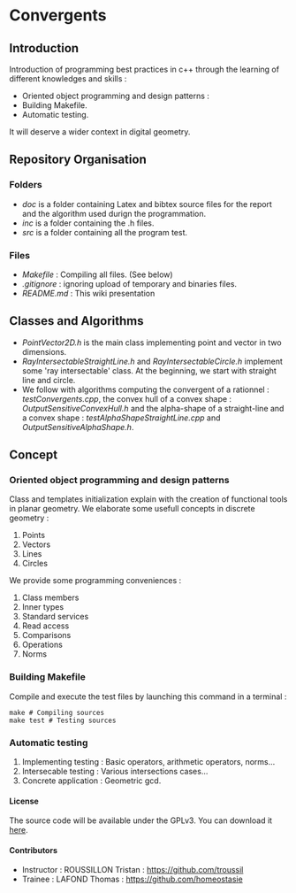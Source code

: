 # Convergents

## Introduction

Introduction of programming best practices in c++ through the learning of different knowledges and skills :

* Oriented object programming and design patterns :
* Building Makefile.
* Automatic testing.

It will deserve a wider context in digital geometry.

## Repository Organisation

### Folders

* *doc* is a folder containing Latex and bibtex source files for the report and the algorithm used durign the programmation.
* *inc* is a folder containing the .h files. 
* *src* is a folder containing all the program test.

### Files

* *Makefile* : Compiling all files. (See below)
* *.gitignore* : ignoring upload of temporary and binaries files. 
* *README.md* : This wiki presentation

## Classes and Algorithms

* *PointVector2D.h* is the main class implementing point and vector in two dimensions.
* *RayIntersectableStraightLine.h* and *RayIntersectableCircle.h* implement some 'ray intersectable' class. At the beginning, we start with straight line and circle.
* We follow with algorithms computing the convergent of a rationnel : *testConvergents.cpp*, the convex hull of a convex shape : *OutputSensitiveConvexHull.h* and the alpha-shape of a straight-line and a convex shape : *testAlphaShapeStraightLine.cpp* and *OutputSensitiveAlphaShape.h*.


## Concept

### Oriented object programming and design patterns

Class and templates initialization explain with the creation of functional tools in planar geometry. We elaborate some usefull concepts in discrete geometry : 

1. Points
2. Vectors
3. Lines
4. Circles

We provide some programming conveniences :

1. Class members
2. Inner types
3. Standard services
4. Read access
5. Comparisons
6. Operations
7. Norms

### Building Makefile


Compile and execute the test files by launching this command in a terminal :

```
make # Compiling sources
make test # Testing sources
```

### Automatic testing

1. Implementing testing : Basic operators, arithmetic operators, norms...
2. Intersecable testing : Various intersections cases...
3. Concrete application : Geometric gcd. 

#### License

The source code will be available under the GPLv3. 
You can download it [here](http://www.gnu.org/licenses/gpl-3.0.txt).

#### Contributors

* Instructor : ROUSSILLON Tristan : https://github.com/troussil
* Trainee : LAFOND Thomas : https://github.com/homeostasie

